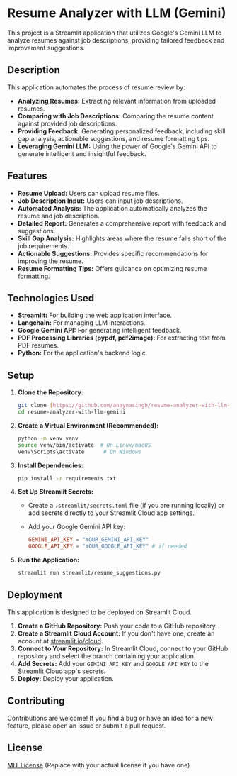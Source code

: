 # Resume Analyzer with LLM (Gemini)

This project is a Streamlit application that utilizes Google's Gemini LLM to analyze resumes against job descriptions, providing tailored feedback and improvement suggestions.

## Description

This application automates the process of resume review by:

* **Analyzing Resumes:** Extracting relevant information from uploaded resumes.
* **Comparing with Job Descriptions:** Comparing the resume content against provided job descriptions.
* **Providing Feedback:** Generating personalized feedback, including skill gap analysis, actionable suggestions, and resume formatting tips.
* **Leveraging Gemini LLM:** Using the power of Google's Gemini API to generate intelligent and insightful feedback.

## Features

* **Resume Upload:** Users can upload resume files.
* **Job Description Input:** Users can input job descriptions.
* **Automated Analysis:** The application automatically analyzes the resume and job description.
* **Detailed Report:** Generates a comprehensive report with feedback and suggestions.
* **Skill Gap Analysis:** Highlights areas where the resume falls short of the job requirements.
* **Actionable Suggestions:** Provides specific recommendations for improving the resume.
* **Resume Formatting Tips:** Offers guidance on optimizing resume formatting.

## Technologies Used

* **Streamlit:** For building the web application interface.
* **Langchain:** For managing LLM interactions.
* **Google Gemini API:** For generating intelligent feedback.
* **PDF Processing Libraries (pypdf, pdf2image):** For extracting text from PDF resumes.
* **Python:** For the application's backend logic.

## Setup

1.  **Clone the Repository:**

    ```bash
    git clone [https://github.com/anaynasingh/resume-analyzer-with-llm-gemini.git](https://www.google.com/search?q=https://github.com/anaynasingh/resume-analyzer-with-llm-gemini.git)
    cd resume-analyzer-with-llm-gemini
    ```

2.  **Create a Virtual Environment (Recommended):**

    ```bash
    python -m venv venv
    source venv/bin/activate  # On Linux/macOS
    venv\Scripts\activate      # On Windows
    ```

3.  **Install Dependencies:**

    ```bash
    pip install -r requirements.txt
    ```

4.  **Set Up Streamlit Secrets:**

    * Create a `.streamlit/secrets.toml` file (if you are running locally) or add secrets directly to your Streamlit Cloud app settings.
    * Add your Google Gemini API key:

        ```toml
        GEMINI_API_KEY = "YOUR_GEMINI_API_KEY"
        GOOGLE_API_KEY = "YOUR_GOOGLE_API_KEY" # if needed
        ```

5.  **Run the Application:**

    ```bash
    streamlit run streamlit/resume_suggestions.py
    ```

## Deployment

This application is designed to be deployed on Streamlit Cloud.

1.  **Create a GitHub Repository:** Push your code to a GitHub repository.
2.  **Create a Streamlit Cloud Account:** If you don't have one, create an account at [streamlit.io/cloud](https://streamlit.io/cloud).
3.  **Connect to Your Repository:** In Streamlit Cloud, connect to your GitHub repository and select the branch containing your application.
4.  **Add Secrets:** Add your `GEMINI_API_KEY` and `GOOGLE_API_KEY` to the Streamlit Cloud app's secrets.
5.  **Deploy:** Deploy your application.

## Contributing

Contributions are welcome! If you find a bug or have an idea for a new feature, please open an issue or submit a pull request.

## License

[MIT License](LICENSE) (Replace with your actual license if you have one)
